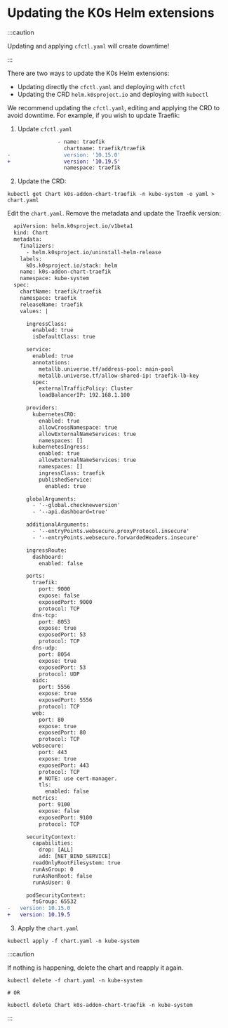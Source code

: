 # Updating the K0s Helm extensions

:::caution

Updating and applying `cfctl.yaml` will create downtime!

:::

There are two ways to update the K0s Helm extensions:

- Updating directly the `cfctl.yaml` and deploying with `cfctl`
- Updating the CRD `helm.k0sproject.io` and deploying with `kubectl`

We recommend updating the `cfctl.yaml`, editing and applying the CRD to avoid downtime. For example, if you wish to update Traefik:

1. Update `cfctl.yaml`

```diff title="cfctl.yaml > spec > k0s > config > spec > extensions > helm > charts[]"
                - name: traefik
                  chartname: traefik/traefik
-                 version: '10.15.0'
+                 version: '10.19.5'
                  namespace: traefik
```

2. Update the CRD:

```shell
kubectl get Chart k0s-addon-chart-traefik -n kube-system -o yaml > chart.yaml
```

Edit the `chart.yaml`. Remove the metadata and update the Traefik version:

```diff
  apiVersion: helm.k0sproject.io/v1beta1
  kind: Chart
  metadata:
    finalizers:
      - helm.k0sproject.io/uninstall-helm-release
    labels:
      k0s.k0sproject.io/stack: helm
    name: k0s-addon-chart-traefik
    namespace: kube-system
  spec:
    chartName: traefik/traefik
    namespace: traefik
    releaseName: traefik
    values: |

      ingressClass:
        enabled: true
        isDefaultClass: true

      service:
        enabled: true
        annotations:
          metallb.universe.tf/address-pool: main-pool
          metallb.universe.tf/allow-shared-ip: traefik-lb-key
        spec:
          externalTrafficPolicy: Cluster
          loadBalancerIP: 192.168.1.100

      providers:
        kubernetesCRD:
          enabled: true
          allowCrossNamespace: true
          allowExternalNameServices: true
          namespaces: []
        kubernetesIngress:
          enabled: true
          allowExternalNameServices: true
          namespaces: []
          ingressClass: traefik
          publishedService:
            enabled: true

      globalArguments:
        - '--global.checknewversion'
        - '--api.dashboard=true'

      additionalArguments:
        - '--entryPoints.websecure.proxyProtocol.insecure'
        - '--entryPoints.websecure.forwardedHeaders.insecure'

      ingressRoute:
        dashboard:
          enabled: false

      ports:
        traefik:
          port: 9000
          expose: false
          exposedPort: 9000
          protocol: TCP
        dns-tcp:
          port: 8053
          expose: true
          exposedPort: 53
          protocol: TCP
        dns-udp:
          port: 8054
          expose: true
          exposedPort: 53
          protocol: UDP
        oidc:
          port: 5556
          expose: true
          exposedPort: 5556
          protocol: TCP
        web:
          port: 80
          expose: true
          exposedPort: 80
          protocol: TCP
        websecure:
          port: 443
          expose: true
          exposedPort: 443
          protocol: TCP
          # NOTE: use cert-manager.
          tls:
            enabled: false
        metrics:
          port: 9100
          expose: false
          exposedPort: 9100
          protocol: TCP

      securityContext:
        capabilities:
          drop: [ALL]
          add: [NET_BIND_SERVICE]
        readOnlyRootFilesystem: true
        runAsGroup: 0
        runAsNonRoot: false
        runAsUser: 0

      podSecurityContext:
        fsGroup: 65532
-   version: 10.15.0
+   version: 10.19.5
```

3. Apply the `chart.yaml`

```shell
kubectl apply -f chart.yaml -n kube-system
```

:::caution

If nothing is happening, delete the chart and reapply it again.

```shell
kubectl delete -f chart.yaml -n kube-system

# OR

kubectl delete Chart k0s-addon-chart-traefik -n kube-system
```

:::
